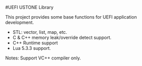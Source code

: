 #UEFI USTONE Library

This project provides some base functions for UEFI application development.

- STL: vector, list, map, etc.
- C & C++ memory leak/override detect support.
- C++ Runtime support
- Lua 5.3.3 support.

Notes: Support VC++ compiler only.
